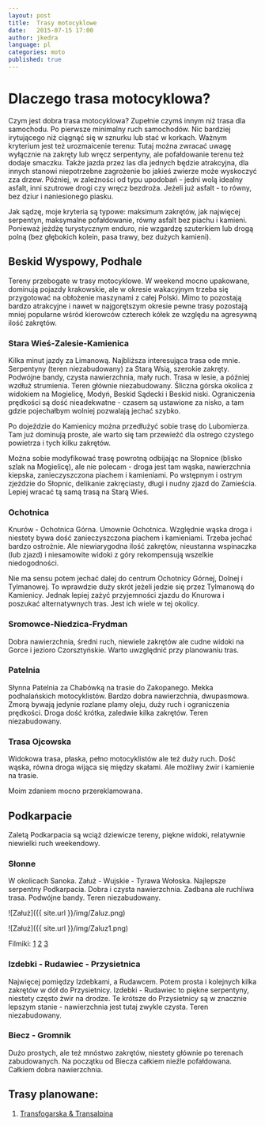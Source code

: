 ```yaml
---
layout: post
title:  Trasy motocyklowe
date:   2015-07-15 17:00
author: jkedra
language: pl
categories: moto
published: true
---
```

# Dlaczego trasa motocyklowa?

Czym jest dobra trasa motocyklowa? Zupełnie czymś innym
niż trasa dla samochodu. Po pierwsze minimalny ruch
samochodów. Nic bardziej irytującego niż ciągnąć się
w sznurku lub stać w korkach. Ważnym kryterium jest też
urozmaicenie terenu: Tutaj można zwracać uwagę wyłącznie
na zakręty lub wręcz serpentyny, ale pofałdowanie terenu
też dodaje smaczku. Także jazda przez las dla jednych
będzie atrakcyjna, dla innych stanowi niepotrzebne
zagrożenie bo jakieś zwierze może wyskoczyć zza drzew.
Później, w zależności od typu upodobań - jedni wolą
idealny asfalt, inni szutrowe drogi czy wręcz bezdroża.
Jeżeli już asfalt - to równy, bez dziur i naniesionego
piasku. 

Jak sądzę, moje kryteria są typowe: maksimum zakrętów,
jak najwięcej serpentyn, maksymalne pofałdowanie,
równy asfalt bez piachu i kamieni.
Ponieważ jeżdżę turystycznym enduro, nie wzgardzę
szuterkiem lub drogą polną (bez głębokich kolein,
pasa trawy, bez dużych kamieni).

## Beskid Wyspowy, Podhale

Tereny przebogate w trasy motocyklowe.
W weekend mocno upakowane, dominują pojazdy krakowskie,
ale w okresie wakacyjnym trzeba się przygotować na
obłożenie maszynami z całej Polski. 
Mimo to pozostają bardzo atrakcyjne i nawet w najgorętszym
okresie pewne trasy pozostają mniej popularne wśród
kierowców czterech kółek ze względu na agresywną ilość
zakrętów.

### Stara Wieś-Zalesie-Kamienica

Kilka minut jazdy za Limanową. Najbliższa interesująca trasa
ode mnie.
Serpentyny (teren niezabudowany) za Starą Wsią, szerokie zakręty.
Podwójne bandy, czysta nawierzchnia, mały ruch. Trasa w lesie,
a później wzdłuż strumienia. Teren głównie niezabudowany.
Śliczna górska okolica z widokiem na Mogielicę, Modyń, Beskid Sądecki
i Beskid niski. Ograniczenia prędkości są dość nieadekwatne -
czasem są ustawione za nisko, a tam gdzie pojechałbym wolniej
pozwalają jechać szybko.

Po dojeździe do Kamienicy można przedłużyć sobie trasę do Lubomierza.
Tam już dominują proste, ale warto się tam przewieźć dla ostrego czystego
powietrza i tych kilku zakrętów.

Można sobie modyfikować trasę powrotną odbijając na
Słopnice (blisko szlak na Mogielicę), ale nie polecam - droga jest
tam wąska, nawierzchnia kiepska, zanieczyszczona piachem i kamieniami.
Po wstępnym i ostrym zjeździe do Słopnic, delikanie zakręciasty, długi
i nudny zjazd do Zamieścia. Lepiej wracać tą samą trasą na Starą Wieś.

### Ochotnica

Knurów - Ochotnica Górna. Umownie Ochotnica. Względnie wąska droga i
niestety bywa dość zanieczyszczona piachem i kamieniami. Trzeba jechać
bardzo ostrożnie. Ale niewiarygodna ilość zakrętów, nieustanna wspinaczka
(lub zjazd) i niesamowite widoki z góry rekompensują wszelkie
niedogodności. 

Nie ma sensu potem jechać dalej do centrum Ochotnicy Górnej, Dolnej
i Tylmanowej. To wprawdzie duży skrót jeżeli jedzie się przez
Tylmanową do Kamienicy. Jednak lepiej zażyć przyjemności zjazdu
do Knurowa i poszukać alternatywnych tras. Jest ich wiele w tej
okolicy.

### Sromowce-Niedzica-Frydman

Dobra nawierzchnia, średni ruch, niewiele zakrętów ale cudne widoki
na Gorce i jezioro Czorsztyńskie. Warto uwzględnić przy planowaniu tras.

### Patelnia

Słynna Patelnia za Chabówką na trasie do Zakopanego.
Mekka podhalańskich motocyklistów.
Bardzo dobra nawierzchnia, dwupasmowa. Zmorą bywają
jedynie rozlane plamy oleju, duży ruch i ograniczenia prędkości.
Droga dość krótka, zaledwie kilka zakrętów.
Teren niezabudowany.

### Trasa Ojcowska

Widokowa trasa, płaska, pełno motocyklistów ale też duży ruch.
Dość wąska, równa droga wijąca się między skałami.
Ale możliwy żwir i kamienie na trasie.

Moim zdaniem mocno przereklamowana.

## Podkarpacie

Zaletą Podkarpacia są wciąż dziewicze tereny, piękne widoki,
relatywnie niewielki ruch weekendowy.

### Słonne

W okolicach Sanoka. Załuż - Wujskie - Tyrawa Wołoska.
Najlepsze serpentny Podkarpacia.
Dobra i czysta nawierzchnia. Zadbana ale ruchliwa trasa.
Podwójne bandy.  Teren niezabudowany.

![Załuż]({{ site.url }}/img/Zaluz.png)

![Załuż]({{ site.url }}/img/Zaluz1.png)



Filmiki:
[1](https://www.youtube.com/watch?v=k8imGk7ViHU)
[2](https://www.youtube.com/watch?v=Z8ydROLfTd0)
[3](https://www.youtube.com/watch?v=gNr-k6FRbAg)

### Izdebki - Rudawiec - Przysietnica
Najwięcej pomiędzy Izdebkami, a Rudawcem. Potem prosta i
kolejnych kilka zakrętów w dół do Przysietnicy.
Izdebki - Rudawiec to piękne serpentyny, niestety
często żwir na drodze. Te krótsze do Przysietnicy
są w znacznie lepszym stanie - nawierzchnia jest tutaj
zwykle czysta.
Teren niezabudowany.

### Biecz - Gromnik
Dużo prostych, ale też mnóstwo zakrętów,
niestety głównie po terenach zabudowanych.
Na początku od Biecza całkiem nieźle pofałdowana.
Całkiem dobra nawierzchnia.


## Trasy planowane:
1. [Transfogarska & Transalpina][rumunia1]

[rumunia1]:  http://msm.malopolska.pl/?page=news&id=91
[transalp]:  http://pl.wikipedia.org/wiki/Honda_Transalp#Honda_XL650V_Transalp "XL650V Transalp"


